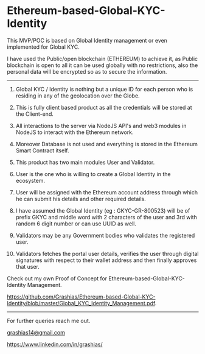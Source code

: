 # Ethereum-based-Global-KYC-Identity
This MVP/POC is based on Global Identity management or even implemented for Global KYC. 

I have used the Public/open blockchain (ETHEREUM) to achieve it, as Public blockchain is open to all it can be used globally with no restrictions, also the personal data will be encrypted so as  to secure the information.

***************************************************************************************************************************************

1. Global KYC / Identity is nothing but a unique ID for each person who is residing in any of the geolocation over the Globe.

2. This is fully client based product as all the credentials will be stored at the Client-end.

3. All interactions to the server via NodeJS API's and web3 modules in NodeJS to interact with the Ethereum network.

4. Moreover Database is not used and everything is stored in the Ethereum Smart Contract itself.

5. This product has two main modules User and Validator.

6. User is the one who is willing to create a Global Identity in the ecosystem.

7. User will be assigned with the Ethereum account address through which he can submit his details and other required details.

8. I have assumed the Global Identity (eg : GKYC-GR-800523) will be of prefix GKYC and middle word with 2 characters of the user and 3rd with random 6 digit number or can use UUID as well.

9. Validators may be any Government bodies who validates the registered user.

10. Validators fetches the portal user details, verifies the user through digital signatures with respect to their wallet address and then finally approves that user.



Check out my own Proof of Concept for Ethereum-based-Global-KYC-Identity Management.

https://github.com/Grashias/Ethereum-based-Global-KYC-Identity/blob/master/Global_KYC_Identity_Management.pdf.

**********************************

For further queries reach me out.

grashias14@gmail.com

https://www.linkedin.com/in/grashias/









